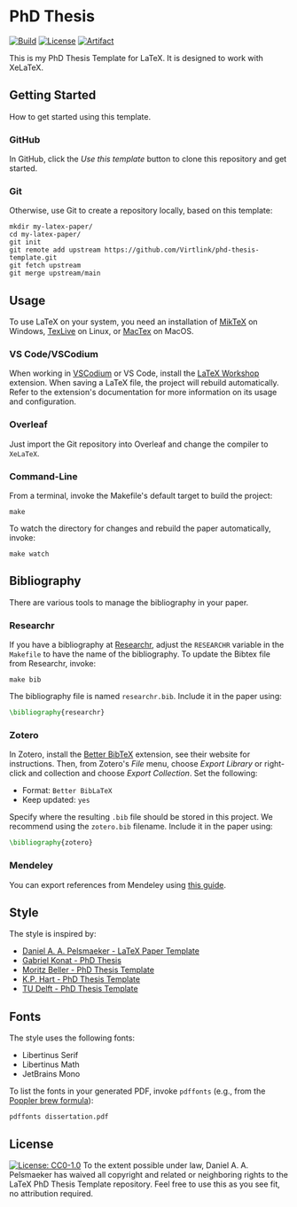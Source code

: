 # PhD Thesis
[![Build](https://github.com/Virtlink/phd-thesis-template/actions/workflows/paper.yml/badge.svg)](https://github.com/Virtlink/phd-thesis-template/actions)
[![License](https://img.shields.io/github/license/Virtlink/phd-thesis-template)](https://github.com/Virtlink/phd-thesis-template/blob/main/LICENSE)
[![Artifact](https://img.shields.io/badge/artifact-latest-brightgreen)](https://nightly.link/Virtlink/phd-thesis-template/workflows/build/main/paper.zip)

This is my PhD Thesis Template for LaTeX.  It is designed to work with XeLaTeX.



## Getting Started
How to get started using this template.

### GitHub
In GitHub, click the _Use this template_ button to clone this repository and get started.

### Git
Otherwise, use Git to create a repository locally, based on this template:

```shell
mkdir my-latex-paper/
cd my-latex-paper/
git init
git remote add upstream https://github.com/Virtlink/phd-thesis-template.git
git fetch upstream
git merge upstream/main
```


## Usage
To use LaTeX on your system, you need an installation of [MikTeX](https://miktex.org/) on Windows, [TexLive](https://www.tug.org/texlive/) on Linux, or [MacTex](https://www.tug.org/mactex/) on MacOS.


### VS Code/VSCodium
When working in [VSCodium](https://vscodium.com/) or VS Code, install the [LaTeX Workshop](https://github.com/James-Yu/LaTeX-Workshop/) extension. When saving a LaTeX file, the project will rebuild automatically. Refer to the extension's documentation for more information on its usage and configuration.

### Overleaf
Just import the Git repository into Overleaf and change the compiler to `XeLaTeX`.

### Command-Line
From a terminal, invoke the Makefile's default target to build the project:

```shell
make
```

To watch the directory for changes and rebuild the paper automatically, invoke:

```shell
make watch
```



## Bibliography
There are various tools to manage the bibliography in your paper.

### Researchr
If you have a bibliography at [Researchr](https://researchr.org/), adjust the `RESEARCHR` variable in the `Makefile` to have the name of the bibliography. To update the Bibtex file from Researchr, invoke:

```shell
make bib
```

The bibliography file is named `researchr.bib`. Include it in the paper using:

```latex
\bibliography{researchr}
```

### Zotero
In Zotero, install the [Better BibTeX](https://retorque.re/zotero-better-bibtex/) extension, see their website for instructions. Then, from Zotero's _File_ menu, choose _Export Library_ or right-click and collection and choose _Export Collection_. Set the following:

- Format: `Better BibLaTeX`
- Keep updated: `yes`

Specify where the resulting `.bib` file should be stored in this project. We recommend using the `zotero.bib` filename. Include it in the paper using:

```latex
\bibliography{zotero}
```


### Mendeley
You can export references from Mendeley using [this guide](https://www.mendeley.com/guides/mendeley-reference-manager/08.-exporting-references).



## Style
The style is inspired by:

- [Daniel A. A. Pelsmaeker - LaTeX Paper Template](https://github.com/Virtlink/latex-paper-template/)
- [Gabriel Konat - PhD Thesis](https://github.com/Gohla/dissertation)
- [Moritz Beller - PhD Thesis Template](https://github.com/Inventitech/phd-thesis-template)
- [K.P. Hart - PhD Thesis Template](https://www.overleaf.com/latex/templates/tud-dissertation/tcddkjggskqx)
- [TU Delft - PhD Thesis Template](https://web.archive.org/web/20211206142058/https://www.tudelft.nl/en/tu-delft-corporate-design/downloads/)


## Fonts
The style uses the following fonts:

- Libertinus Serif
- Libertinus Math
- JetBrains Mono

To list the fonts in your generated PDF, invoke `pdffonts` (e.g., from the [Poppler brew formula](https://formulae.brew.sh/formula/poppler)):

```shell
pdffonts dissertation.pdf
```


## License
[![License: CC0-1.0](https://licensebuttons.net/p/zero/1.0/88x31.png)](http://creativecommons.org/publicdomain/zero/1.0/)
To the extent possible under law, Daniel A. A. Pelsmaeker has waived all copyright and related or neighboring rights to the LaTeX PhD Thesis Template repository. Feel free to use this as you see fit, no attribution required.
